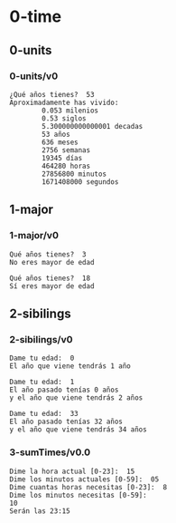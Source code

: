 # 0-time

## 0-units

### 0-units/v0
~~~
¿Qué años tienes?  53
Aproximadamente has vivido:
        0.053 milenios
        0.53 siglos
        5.300000000000001 decadas
        53 años
        636 meses
        2756 semanas
        19345 días
        464280 horas
        27856800 minutos
        1671408000 segundos
~~~

## 1-major

### 1-major/v0
~~~
Qué años tienes?  3
No eres mayor de edad
~~~
~~~
Qué años tienes?  18
Sí eres mayor de edad
~~~

## 2-sibilings

### 2-sibilings/v0

~~~
Dame tu edad:  0
El año que viene tendrás 1 año
~~~
~~~
Dame tu edad:  1
El año pasado tenías 0 años
y el año que viene tendrás 2 años
~~~
~~~
Dame tu edad:  33
El año pasado tenías 32 años
y el año que viene tendrás 34 años
~~~

### 3-sumTimes/v0.0

~~~
Dime la hora actual [0-23]:  15
Dime los minutos actuales [0-59]:  05
Dime cuantas horas necesitas [0-23]:  8
Dime los minutos necesitas [0-59]:  
10
Serán las 23:15
~~~
